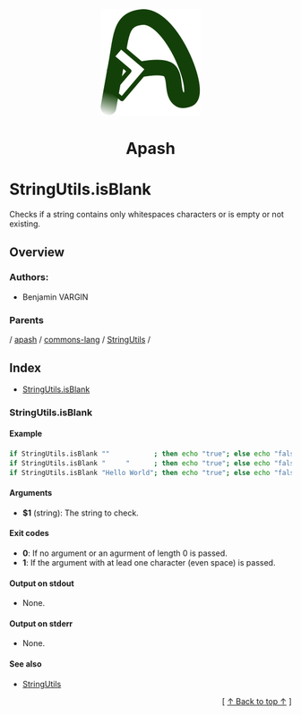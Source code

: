 
<div align='center' id='apash-top'>
  <a href='https://github.com/hastec-fr/apash'>
    <img alt='apash-logo' src='../../../../../../../assets/apash-logo.svg'/>
  </a>

  # Apash
</div>

# StringUtils.isBlank

Checks if a string contains only whitespaces characters or is empty or not existing.

## Overview

<!-- -->

### Authors:
* Benjamin VARGIN

### Parents
<!-- apash.parentBegin -->
[](../../../../.md) / [apash](../../../apash.md) / [commons-lang](../../commons-lang.md) / [StringUtils](../StringUtils.md) / 
<!-- apash.parentEnd -->

## Index

* [StringUtils.isBlank](#stringutilsisblank)

### StringUtils.isBlank

#### Example

```bash
if StringUtils.isBlank ""           ; then echo "true"; else echo "false"; # true
if StringUtils.isBlank "     "      ; then echo "true"; else echo "false"; # true
if StringUtils.isBlank "Hello World"; then echo "true"; else echo "false"; # false
```

#### Arguments

* **$1** (string): The string to check.

#### Exit codes

* **0**: If no argument or an agurment of length 0 is passed.
* **1**: If the argument with at lead one character (even space) is passed.

#### Output on stdout

* None.

#### Output on stderr

* None.

#### See also

* [StringUtils](../StringUtils.md)


  <div align='right'>[ <a href='#apash-top'>↑ Back to top ↑</a> ]</div>

